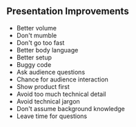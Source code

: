 ## Presentation Improvements

- Better volume
- Don't mumble
- Don't go too fast
- Better body language
- Better setup
- Buggy code
- Ask audience questions
- Chance for audience interaction
- Show product first
- Avoid too much technical detail
- Avoid technical jargon
- Don't assume background knowledge
- Leave time for questions
